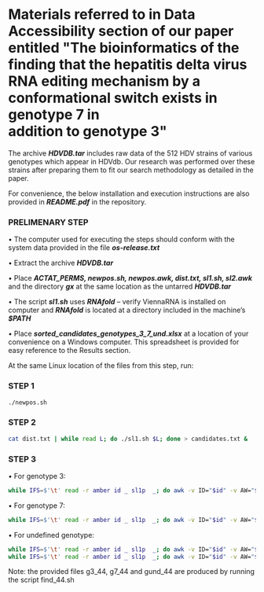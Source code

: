 # Materials referred to in Data Accessibility section of our paper entitled "The bioinformatics of the finding that the hepatitis delta virus RNA editing mechanism by a conformational switch exists in genotype 7 in addition to genotype 3"

The archive *__HDVDB.tar__* includes raw data of the 512 HDV strains of various genotypes which appear in HDVdb.
Our research was performed over these strains after preparing them to fit our search methodology as detailed in the paper. 

For convenience, the below installation and execution instructions are also provided in *__README.pdf__* in the repository.

### __PRELIMENARY STEP__

•	The computer used for executing the steps should conform with the system data provided in the file *__os-release.txt__*

•	Extract the archive *__HDVDB.tar__*

•	Place *__ACTAT_PERMS, newpos.sh, newpos.awk, dist.txt, sl1.sh,  sl2.awk__* and the directory *__gx__* at the same location as the untarred *__HDVDB.tar__*

•	The script *__sl1.sh__* uses *__RNAfold__* – verify ViennaRNA is installed on computer and *__RNAfold__* is located at a directory included in the machine’s *__$PATH__*

•	Place *__sorted_candidates_genotypes_3_7_und.xlsx__* at a location of your convenience on a Windows computer. This spreadsheet is provided for easy reference to the Results section.

At the same Linux location of the files from this step, run:

### __STEP 1__
```bash
./newpos.sh
```
### __STEP 2__
```bash
cat dist.txt | while read L; do ./sl1.sh $L; done > candidates.txt &
```
### __STEP 3__

•	For genotype 3:
```bash
while IFS=$'\t' read -r amber id _ sl1p  _; do awk -v ID="$id" -v AW="$amber" -v SL1P="$sl1p" -v SL2="CCGCAG" -f sl2.awk 1_xx$id; done < ./gx/g3_44 | sort -nk2
```
•	For genotype 7:
```bash
while IFS=$'\t' read -r amber id _ sl1p  _; do awk -v ID="$id" -v AW="$amber" -v SL1P="$sl1p" -v SL2="CCGAGG" -f sl2.awk 1_xx$id; done < ./gx/g7_44 | sort -nk2
```
•	For undefined genotype:
```bash
while IFS=$'\t' read -r amber id _ sl1p  _; do awk -v ID="$id" -v AW="$amber" -v SL1P="$sl1p" -v SL2="CCGCAG" -f sl2.awk 1_xx$id; done < ./gx/gund_44 | sort -nk2
while IFS=$'\t' read -r amber id _ sl1p  _; do awk -v ID="$id" -v AW="$amber" -v SL1P="$sl1p" -v SL2="CCGAGG" -f sl2.awk 1_xx$id; done < ./gx/gund_44 | sort -nk2
```
Note: the provided files g3_44, g7_44 and gund_44 are produced by running the script find_44.sh
